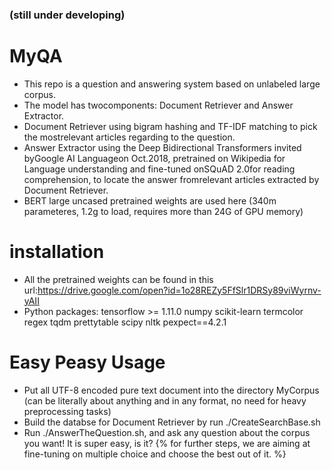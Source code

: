 ### (still under developing)
# MyQA

- This repo is a question and answering system based on unlabeled large corpus. 
- The model has twocomponents: Document Retriever and Answer Extractor. 
- Document Retriever using bigram hashing and TF-IDF matching to pick the mostrelevant articles regarding to the question.
- Answer Extractor using the Deep Bidirectional Transformers invited byGoogle AI Languageon Oct.2018, pretrained on Wikipedia for Language understanding and fine-tuned onSQuAD 2.0for reading comprehension, to locate the answer fromrelevant articles extracted by Document Retriever.
- BERT large uncased pretrained weights are used here (340m parameteres, 1.2g to load, requires more than 24G of GPU memory)
# installation
- All the pretrained weights can be found in this url:https://drive.google.com/open?id=1o28REZy5FfSlr1DRSy89viWyrnv-yAII
- Python packages: 
tensorflow >= 1.11.0 
numpy
scikit-learn
termcolor
regex
tqdm
prettytable
scipy
nltk
pexpect==4.2.1


# Easy Peasy Usage
- Put all UTF-8 encoded pure text document into the directory MyCorpus (can be literally about anything and in any format, no need for heavy preprocessing tasks)
- Build the databse for Document Retriever by run ./CreateSearchBase.sh
- Run ./AnswerTheQuestion.sh, and ask any question about the corpus you want!
It is super easy, is it?
 {% for further steps, we are aiming at fine-tuning on multiple choice and choose the best out of it. %}
